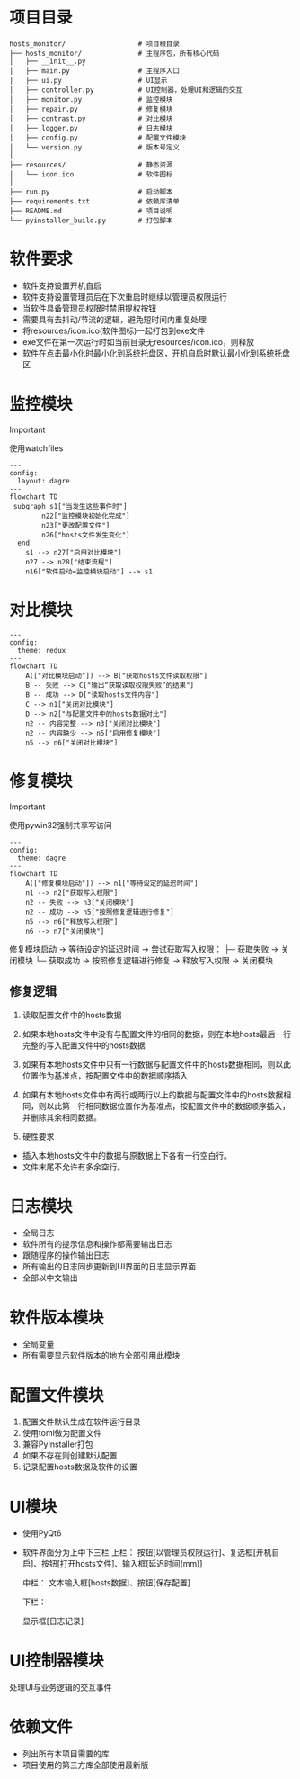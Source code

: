 # 项目目录

```
hosts_monitor/                  # 项目根目录
├── hosts_monitor/              # 主程序包，所有核心代码
│   ├── __init__.py
│   ├── main.py                 # 主程序入口
│   ├── ui.py                   # UI显示
│   ├── controller.py           # UI控制器，处理UI和逻辑的交互
│   ├── monitor.py              # 监控模块
│   ├── repair.py               # 修复模块
│   ├── contrast.py             # 对比模块
│   ├── logger.py               # 日志模块
│   ├── config.py               # 配置文件模块
│   └── version.py              # 版本号定义
│
├── resources/                  # 静态资源
│   └── icon.ico                # 软件图标
│
├── run.py			            # 启动脚本
├── requirements.txt            # 依赖库清单
├── README.md                   # 项目说明
└── pyinstaller_build.py        # 打包脚本
```

# 软件要求

- 软件支持设置开机自启
- 软件支持设置管理员后在下次重启时继续以管理员权限运行
- 当软件具备管理员权限时禁用提权按钮
- 需要具有去抖动/节流的逻辑，避免短时间内重复处理
- 将resources/icon.ico(软件图标)一起打包到exe文件
- exe文件在第一次运行时如当前目录无resources/icon.ico，则释放
- 软件在点击最小化时最小化到系统托盘区，开机自启时默认最小化到系统托盘区



# 监控模块

> [!IMPORTANT]
>
> 使用watchfiles

```mermaid
---
config:
  layout: dagre
---
flowchart TD
 subgraph s1["当发生这些事件时"]
        n22["监控模块初始化完成"]
        n23["更改配置文件"]
        n26["hosts文件发生变化"]
  end
    s1 --> n27["启用对比模块"]
    n27 --> n28["结束流程"]
    n16["软件启动=监控模块启动"] --> s1
```

# 对比模块

```mermaid
---
config:
  theme: redux
---
flowchart TD
    A(["对比模块启动"]) --> B["获取hosts文件读取权限"]
    B -- 失败 --> C["输出“获取读取权限失败”的结果"]
    B -- 成功 --> D["读取hosts文件内容"]
    C --> n1["关闭对比模块"]
    D --> n2["与配置文件中的hosts数据对比"]
    n2 -- 内容完整 --> n3["关闭对比模块"]
    n2 -- 内容缺少 --> n5["启用修复模块"]
    n5 --> n6["关闭对比模块"]
```

# 修复模块

> [!IMPORTANT]
>
> 使用pywin32强制共享写访问

```mermaid
---
config:
  theme: dagre
---
flowchart TD
    A(["修复模块启动"]) --> n1["等待设定的延迟时间"]
    n1 --> n2["获取写入权限"]
    n2 -- 失败 --> n3["关闭模块"]
    n2 -- 成功 --> n5["按照修复逻辑进行修复"]
    n5 --> n6["释放写入权限"]
    n6 --> n7["关闭模块"]
```

修复模块启动 → 等待设定的延迟时间 → 尝试获取写入权限：
├─ 获取失败 → 关闭模块
└─ 获取成功 → 按照修复逻辑进行修复 → 释放写入权限 → 关闭模块

## 修复逻辑 ##

1. 读取配置文件中的hosts数据
1. 如果本地hosts文件中没有与配置文件的相同的数据，则在本地hosts最后一行完整的写入配置文件中的hosts数据
1. 如果有本地hosts文件中只有一行数据与配置文件中的hosts数据相同，则以此位置作为基准点，按配置文件中的数据顺序插入
1. 如果有本地hosts文件中有两行或两行以上的数据与配置文件中的hosts数据相同，则以此第一行相同数据位置作为基准点，按配置文件中的数据顺序插入，并删除其余相同数据。

5. 硬性要求

- 插入本地hosts文件中的数据与原数据上下各有一行空白行。
- 文件末尾不允许有多余空行。

# 日志模块
- 全局日志
- 软件所有的提示信息和操作都需要输出日志
- 跟随程序的操作输出日志
- 所有输出的日志同步更新到UI界面的日志显示界面
- 全部以中文输出

# 软件版本模块

- 全局变量
- 所有需要显示软件版本的地方全部引用此模块

# 配置文件模块

1. 配置文件默认生成在软件运行目录
2. 使用toml做为配置文件
3. 兼容PyInstaller打包
4. 如果不存在则创建默认配置
5. 记录配置hosts数据及软件的设置

# UI模块

- 使用PyQt6

- 软件界面分为上中下三栏
  上栏：
  按钮[以管理员权限运行]、复选框[开机自启]、按钮[打开hosts文件]、输入框[延迟时间(mm)]

  中栏：
  文本输入框[hosts数据]、按钮[保存配置]

  下栏：

  显示框[日志记录]



# UI控制器模块

处理UI与业务逻辑的交互事件

# 依赖文件

- 列出所有本项目需要的库
- 项目使用的第三方库全部使用最新版